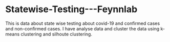 # Statewise-Testing---Feynnlab
This is data about state wise testing about covid-19 and confirmed cases and non-confirmed cases.
I have analyse data and cluster the data using k-means clustering and silhoute clustering.
